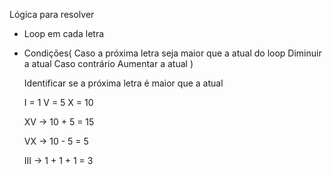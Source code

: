 Lógica para resolver

- Loop em cada letra
- Condições(
    Caso a próxima letra seja maior que a atual do loop
        Diminuir a atual
    Caso contrário
        Aumentar a atual
)
    
    Identificar se a próxima letra é maior que a atual

    I = 1
    V = 5
    X = 10

    XV -> 10 + 5 = 15

    VX -> 10 - 5 = 5

    III -> 1 + 1 + 1 = 3